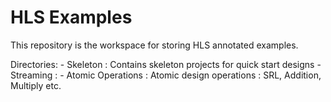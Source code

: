 # HLS Examples

This repository is the workspace for storing HLS annotated examples. 

Directories:
    - Skeleton : Contains skeleton projects for quick start designs
    - Streaming : 
    - Atomic Operations : Atomic design operations : SRL, Addition, Multiply etc. 



